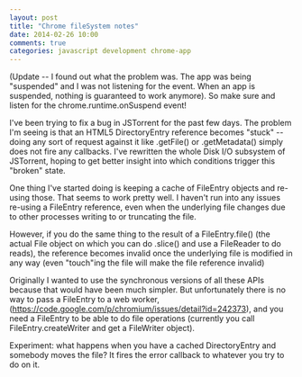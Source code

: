```yaml
---
layout: post
title: "Chrome fileSystem notes"
date: 2014-02-26 10:00
comments: true
categories: javascript development chrome-app
---
```


(Update -- I found out what the problem was. The app was being "suspended" and I was not listening for the event. When an app is suspended, nothing is guaranteed to work anymore). So make sure and listen for the chrome.runtime.onSuspend event!


I've been trying to fix a bug in JSTorrent for the past few days. The
problem I'm seeing is that an HTML5 DirectoryEntry reference becomes
"stuck" -- doing any sort of request against it like .getFile() or
.getMetadata() simply does not fire any callbacks. I've rewritten the
whole Disk I/O subsystem of JSTorrent, hoping to get better insight
into which conditions trigger this "broken" state.

One thing I've started doing is keeping a cache of FileEntry objects
and re-using those. That seems to work pretty well. I haven't run into
any issues re-using a FileEntry reference, even when the underlying
file changes due to other processes writing to or truncating the file.

However, if you do the same thing to the result of a FileEntry.file()
(the actual File object on which you can do .slice() and use a
FileReader to do reads), the reference becomes invalid once the
underlying file is modified in any way (even "touch"ing the file will
make the file reference invalid)

Originally I wanted to use the synchronous versions of all these APIs
because that would have been much simpler. But unfortunately there is
no way to pass a FileEntry to a web worker,
(https://code.google.com/p/chromium/issues/detail?id=242373), and you
need a FileEntry to be able to do file operations (currently you call
FileEntry.createWriter and get a FileWriter object).

Experiment: what happens when you have a cached DirectoryEntry and
somebody moves the file? It fires the error callback to whatever you
try to do on it.